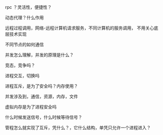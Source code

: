rpc ？灵活性，便捷性？

动态代理？什么作用

远程过程调用，网络-远程计算机请求服务，不同计算机的服务调用， 不用关心底层技术实现

不同节点的如何通信





并发怎么理解，并发的原理是什么？

竞态，竞争吗？

进程交互，切换吗

进程互斥，是为了安全吗？内存使用？



并发涉及到，通信，资源，内存，文件

虚拟内存是为了进程安全吗

什么时候发送信号，什么时候等待信号？

管程怎么就实现了互斥，凭什么？，它什么结构，单凭只允许一个进程进入？